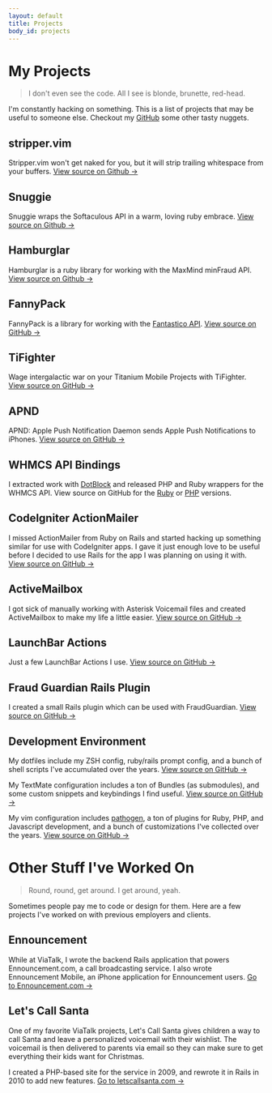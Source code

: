 ```yaml
---
layout: default
title: Projects
body_id: projects
---
```


# My Projects

> I don't even see the code. All I see is blonde, brunette, red-head.

I'm constantly hacking on something. This is a list of projects that may be
useful to someone else. Checkout my [GitHub](https://github.com/itspriddle)
some other tasty nuggets.


## stripper.vim
Stripper.vim won't get naked for you, but it will strip trailing whitespace
from your buffers.
[View source on Github &rarr;](https://github.com/itspriddle/vim-stripper)


## Snuggie

Snuggie wraps the Softaculous API in a warm, loving ruby embrace.
[View source on Github &rarr;](https://github.com/site5/snuggie)


## Hamburglar

Hamburglar is a ruby library for working with the MaxMind minFraud API.
[View source on Github &rarr;](https://github.com/site5/hamburglar)


## FannyPack

FannyPack is a library for working with the
[Fantastico API](https://netenberg.com/api/).
[View source on GitHub &rarr;](https://github.com/site5/fanny_pack)


## TiFighter

Wage intergalactic war on your Titanium Mobile Projects with TiFighter.
[View source on GitHub &rarr;](https://github.com/itspriddle/ti-fighter)


## APND

APND: Apple Push Notification Daemon sends Apple Push Notifications to iPhones.
[View source on GitHub &rarr;](https://github.com/itspriddle/apnd)


## WHMCS API Bindings

I extracted work with [DotBlock](http://www.dotblock.com/) and released PHP
and Ruby wrappers for the WHMCS API. View source on GitHub for the
[Ruby](https://github.com/dotblock/whmcs-ruby) or
[PHP](https://github.com/dotblock/whmcs-php) versions.


## CodeIgniter ActionMailer

I missed ActionMailer from Ruby on Rails and started hacking up something
similar for use with CodeIgniter apps. I gave it just enough love to be
useful before I decided to use Rails for the app I was planning on
using it with.
[View source on GitHub &rarr;](https://github.com/itspriddle/codeigniter-action-mailer)


## ActiveMailbox

I got sick of manually working with Asterisk Voicemail files and created
ActiveMailbox to make my life a little easier.
[View source on GitHub &rarr;](https://github.com/itspriddle/active_mailbox)


## LaunchBar Actions

Just a few LaunchBar Actions I use.
[View source on GitHub &rarr;](https://github.com/itspriddle/launchbar-actions)


## Fraud Guardian Rails Plugin

I created a small Rails plugin which can be used with FraudGuardian.
[View source on GitHub &rarr;](https://github.com/itspriddle/fraud_guardian)


## Development Environment

My dotfiles include my ZSH config, ruby/rails prompt config, and a bunch of
shell scripts I've accumulated over the years.
[View source on GitHub &rarr;](https://github.com/itspriddle/dotfiles)

My TextMate configuration includes a ton of Bundles (as submodules), and some
custom snippets and keybindings I find useful.
[View source on GitHub &rarr;](https://github.com/itspriddle/textmate-config)

My vim configuration includes
[pathogen](https://github.com/tpope/vim-pathogen), a ton of plugins for
Ruby, PHP, and Javascript development, and a bunch of customizations I've
collected over the years.
[View source on GitHub &rarr;](https://github.com/itspriddle/vim-config)


# Other Stuff I've Worked On

> Round, round, get around. I get around, yeah.

Sometimes people pay me to code or design for them. Here are a few projects
I've worked on with previous employers and clients.


## Ennouncement

While at ViaTalk, I wrote the backend Rails application that powers
Ennouncement.com, a call broadcasting service. I also wrote Ennouncement
Mobile, an iPhone application for Ennouncement users.
[Go to Ennouncement.com &rarr;](http://www.ennouncement.com/)


## Let's Call Santa

One of my favorite ViaTalk projects, Let's Call Santa gives children a way to
call Santa and leave a personalized voicemail with their wishlist. The
voicemail is then delivered to parents via email so they can make sure to get
everything their kids want for Christmas.

I created a PHP-based site for the service in 2009, and rewrote it in Rails in
2010 to add new features.
[Go to letscallsanta.com &rarr;](http://www.letscallsanta.com/)

